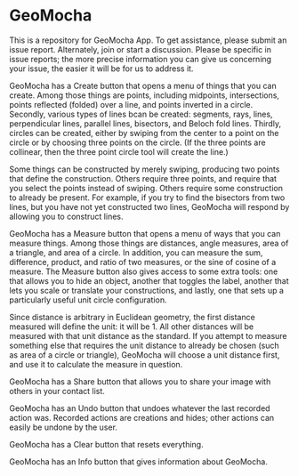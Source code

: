 # GeoMocha
This is a repository for GeoMocha App.  To get assistance, please submit an issue report.  Alternately, join or start a discussion. Please be specific in issue reports; the more precise information you can give us concerning your issue, the easier it will be for us to address it.

GeoMocha has a Create button that opens a menu of things that you can create.  Among those things are points, including midpoints, intersections, points reflected (folded) over a line, and points inverted in a circle. Secondly, various types of lines bcan be created: segments, rays, lines, perpendicular lines, parallel lines, bisectors, and Beloch fold lines.  Thirdly, circles can be created, either by swiping from the center to a point on the circle or by choosing three points on the circle.  (If the three points are collinear, then the three point circle tool will create the line.)

Some things can be constructed by merely swiping, producing two points that define the construction.  Others require three points, and require that you select the points instead of swiping. Others require some construction to already be present.  For example, if you try to find the bisectors from two lines, but you have not yet constructed two lines, GeoMocha will respond by allowing you to construct lines.

GeoMocha has a Measure button that opens a menu of ways that you can measure things.  Among those things are distances, angle measures, area of a triangle, and area of a circle.  In addition, you can measure the sum, difference, product, and ratio of two measures, or the sine of cosine of a measure.  The Measure button also gives access to some extra tools: one that allows you to hide an object, another that toggles the label, another that lets you scale or translate your constructions, and lastly, one that sets up a particularly useful unit circle configuration.

Since distance is arbitrary in Euclidean geometry, the first distance measured will define the unit: it will be 1.  All other distances will be measured with that unit distance as the standard.  If you attempt to measure something else that requires the unit distance to already be chosen (such as area of a circle or triangle), GeoMocha will choose a unit distance first, and use it to calculate the measure in question.

GeoMocha has a Share button that allows you to share your image with others in your contact list.

GeoMocha has an Undo button that undoes whatever the last recorded action was.  Recorded actions are creations and hides; other actions can easily be undone by the user.

GeoMocha has a Clear button that resets everything.

GeoMocha has an Info button that gives information about GeoMocha.
